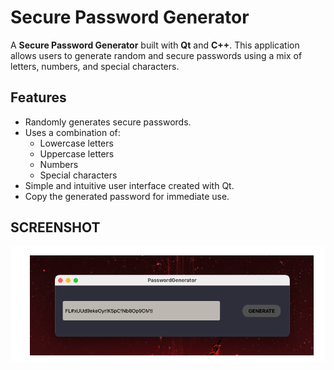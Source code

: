 # Secure Password Generator

A **Secure Password Generator** built with **Qt** and **C++**. This application allows users to generate random and secure passwords using a mix of letters, numbers, and special characters.

## Features

- Randomly generates secure passwords.
- Uses a combination of:
  - Lowercase letters
  - Uppercase letters
  - Numbers
  - Special characters
- Simple and intuitive user interface created with Qt.
- Copy the generated password for immediate use.

## SCREENSHOT

![screen app](screen_app.png)

